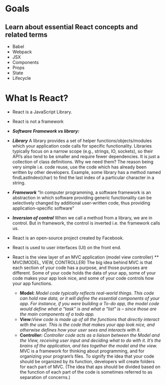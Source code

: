 # Goals
## Learn about essential React concepts and related terms
 * Babel
 * Webpack
 * JSX
 * Components
 * Props
 * State
 * Lifecycle

# What Is React?
* React is a JavaScript Library.
* React is not a framework
 * **_Software Framework vs library:_** 
 * **_Library_** A library provides a set of helper functions/objects/modules which your application code calls for specific functionality. Libraries typically focus on a narrow scope (e.g., strings, IO, sockets), so their API’s also tend to be smaller and require fewer dependencies. It is just a collection of class definitions. Why we need them? The reason being very simple i.e. code reuse, use the code which has already been written by other developers. Example, some library has a method named findLastIndex(char) to find the last index of a particular character in a string.
 * **_Framework_**
 “In computer programming, a software framework is an abstraction in which software providing generic functionality can be selectively changed by additional user-written code, thus providing application-specific software”

 * **_Inversion of control_**
 When we call a method from a library, we are in control. But in framework, the control is inverted i.e. the framework calls us.
  
* React is an open-source project created by Facebook.
* React is used to user interfaces (UI) on the front end.
* React is the view layer of an MVC application (model view controller)
  ** MVC(MODEL, VIEW, CONTROLLER) The big idea behind MVC is that each section of your code has a purpose, and those purposes are different. Some of your code holds the data of your app, some of your code makes your app look nice, and some of your code controls how your app functions.
  * **Model:** _Model code typically reflects real-world things. This code can hold raw data, or it will define the essential components of your app. For instance, if you were building a To-do app, the model code would define what a “task” is and what a “list” is – since those are the main components of a todo app._
  * **View:**_View code is made up of all the functions that directly interact with the user. This is the code that makes your app look nice, and otherwise defines how your user sees and interacts with it._
  * **Controller:** _Controller code acts as a liaison between the Model and the View, receiving user input and deciding what to do with it. It’s the brains of the application, and ties together the model and the view._
MVC is a framework for thinking about programming, and for organizing your program’s files. To signify the idea that your code should be organized by its function, developers will create folders for each part of MVC. (The idea that aps should be divided based on the function of each part of the code is sometimes referred to as separation of concerns.)
